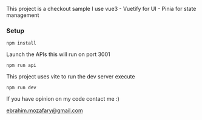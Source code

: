 This project is a checkout sample 
I use vue3 - Vuetify for UI - Pinia for state management 

### Setup

```shell
npm install
```

Launch the APIs this will run on port 3001

```
npm run api
```

This project uses vite to run the dev server execute

```
npm run dev
```

If you have opinion on my code contact me :)

ebrahim.mozafary@gmail.com

